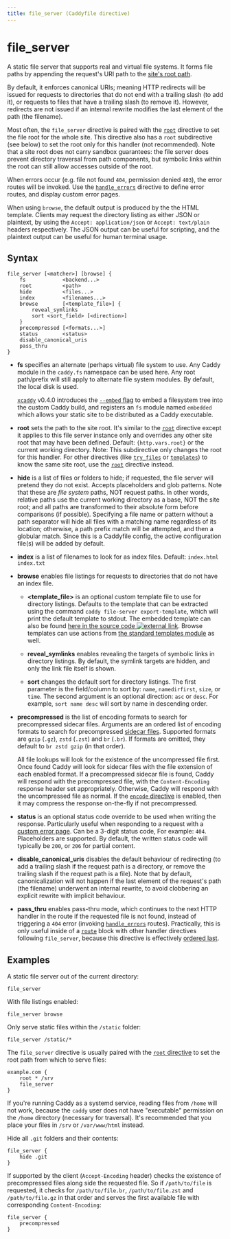 ```yaml
---
title: file_server (Caddyfile directive)
---
```


<script>
window.$(function() {
	// Fix inline browse arg
	window.$('pre.chroma .s:contains("browse")').first()
		.wrapAll('<span class="k">').parent()
		.html('<a href="#browse" style="color: inherit;" title="browse">browse</a>')

	// We'll add links to all the subdirectives if a matching anchor tag is found on the page.
	addLinksToSubdirectives();
});
</script>

# file_server

A static file server that supports real and virtual file systems. It forms file paths by appending the request's URI path to the [site's root path](root).

By default, it enforces canonical URIs; meaning HTTP redirects will be issued for requests to directories that do not end with a trailing slash (to add it), or requests to files that have a trailing slash (to remove it). However, redirects are not issued if an internal rewrite modifies the last element of the path (the filename).

Most often, the `file_server` directive is paired with the [`root`](root) directive to set the file root for the whole site. This directive also has a `root` subdirective (see below) to set the root only for this handler (not recommended). Note that a site root does not carry sandbox guarantees: the file server does prevent directory traversal from path components, but symbolic links within the root can still allow accesses outside of the root.

When errors occur (e.g. file not found `404`, permission denied `403`), the error routes will be invoked. Use the [`handle_errors`](handle_errors) directive to define error routes, and display custom error pages.

When using `browse`, the default output is produced by the the HTML template. Clients may request the directory listing as either JSON or plaintext, by using the `Accept: application/json` or `Accept: text/plain` headers respectively. The JSON output can be useful for scripting, and the plaintext output can be useful for human terminal usage.


## Syntax

```caddy-d
file_server [<matcher>] [browse] {
	fs            <backend...>
	root          <path>
	hide          <files...>
	index         <filenames...>
	browse        [<template_file>] {
		reveal_symlinks
		sort <sort_field> [<direction>]
	}
	precompressed [<formats...>]
	status        <status>
	disable_canonical_uris
	pass_thru
}
```

- **fs** <span id="fs"/> specifies an alternate (perhaps virtual) file system to use. Any Caddy module in the `caddy.fs` namespace can be used here. Any root path/prefix will still apply to alternate file system modules. By default, the local disk is used.

	[`xcaddy`](/docs/build#xcaddy) v0.4.0 introduces the [`--embed` flag](https://github.com/caddyserver/xcaddy#custom-builds) to embed a filesystem tree into the custom Caddy build, and registers an `fs` module named `embedded` which allows your static site to be distributed as a Caddy executable.

- **root** <span id="root"/> sets the path to the site root. It's similar to the [`root`](root) directive except it applies to this file server instance only and overrides any other site root that may have been defined. Default: `{http.vars.root}` or the current working directory. Note: This subdirective only changes the root for this handler. For other directives (like [`try_files`](try_files) or [`templates`](templates)) to know the same site root, use the [`root`](root) directive instead.

- **hide** <span id="hide"/> is a list of files or folders to hide; if requested, the file server will pretend they do not exist. Accepts placeholders and glob patterns. Note that these are _file system_ paths, NOT request paths. In other words, relative paths use the current working directory as a base, NOT the site root; and all paths are transformed to their absolute form before comparisons (if possible). Specifying a file name or pattern without a path separator will hide all files with a matching name regardless of its location; otherwise, a path prefix match will be attempted, and then a globular match. Since this is a Caddyfile config, the active configuration file(s) will be added by default.

- **index** <span id="index"/> is a list of filenames to look for as index files. Default: `index.html index.txt`

- **browse** <span id="browse"/> enables file listings for requests to directories that do not have an index file.

  - **<template_file>** <span id="template_file"/> is an optional custom template file to use for directory listings. Defaults to the template that can be extracted using the command `caddy file-server export-template`, which will print the default template to stdout. The embedded template can also be found [here in the source code ![external link](/old/resources/images/external-link.svg)](https://github.com/caddyserver/caddy/blob/master/modules/caddyhttp/fileserver/browse.html). Browse templates can use actions from [the standard templates module](/docs/modules/http.handlers.templates#docs) as well.

  - **reveal_symlinks** <span id="reveal_symlinks"/> enables revealing the targets of symbolic links in directory listings. By default, the symlink targets are hidden, and only the link file itself is shown.

  - **sort** <span id="sort"/> changes the default sort for directory listings. The first parameter is the field/column to sort by: `name`, `namedirfirst`, `size`, or `time`. The second argument is an optional direction: `asc` or `desc`. For example, `sort name desc` will sort by name in descending order.

- **precompressed** <span id="precompressed"/> is the list of encoding formats to search for precompressed sidecar files. Arguments are an ordered list of encoding formats to search for precompressed [sidecar files](https://en.wikipedia.org/wiki/Sidecar_file). Supported formats are `gzip` (`.gz`), `zstd` (`.zst`) and `br` (`.br`). If formats are omitted, they default to `br zstd gzip` (in that order).

  All file lookups will look for the existence of the uncompressed file first. Once found Caddy will look for sidecar files with the file extension of each enabled format. If a precompressed sidecar file is found, Caddy will respond with the precompressed file, with the `Content-Encoding` response header set appropriately. Otherwise, Caddy will respond with the uncompressed file as normal. If the [`encode` directive](encode) is enabled, then it may compress the response on-the-fly if not precompressed.

- **status** <span id="status"/> is an optional status code override to be used when writing the response. Particularly useful when responding to a request with a [custom error page](handle_errors). Can be a 3-digit status code, For example: `404`. Placeholders are supported. By default, the written status code will typically be `200`, or `206` for partial content.

- **disable_canonical_uris** <span id="disable_canonical_uris"/> disables the default behaviour of redirecting (to add a trailing slash if the request path is a directory, or remove the trailing slash if the request path is a file). Note that by default, canonicalization will not happen if the last element of the request's path (the filename) underwent an internal rewrite, to avoid clobbering an explicit rewrite with implicit behaviour.

- **pass_thru** <span id="pass_thru"/> enables pass-thru mode, which continues to the next HTTP handler in the route if the requested file is not found, instead of triggering a `404` error (invoking [`handle_errors`](handle_errors) routes). Practically, this is only useful inside of a [`route`](route) block with other handler directives following `file_server`, because this directive is effectively [ordered last](/docs/caddyfile/directives#directive-order).


## Examples

A static file server out of the current directory:

```caddy-d
file_server
```

With file listings enabled:

```caddy-d
file_server browse
```

Only serve static files within the `/static` folder:

```caddy-d
file_server /static/*
```

The `file_server` directive is usually paired with the [`root` directive](root) to set the root path from which to serve files:

```caddy
example.com {
	root * /srv
	file_server
}
```

<aside class="tip">

If you're running Caddy as a systemd service, reading files from `/home` will not work, because the `caddy` user does not have "executable" permission on the `/home` directory (necessary for traversal). It's recommended that you place your files in `/srv` or `/var/www/html` instead.

</aside>


Hide all `.git` folders and their contents:

```caddy-d
file_server {
	hide .git
}
```

If supported by the client (`Accept-Encoding` header) checks the existence of precompressed files along side the requested file. So if `/path/to/file` is requested, it checks for `/path/to/file.br`, `/path/to/file.zst` and `/path/to/file.gz` in that order and serves the first available file with corresponding `Content-Encoding`:

```caddy-d
file_server {
	precompressed
}
```
